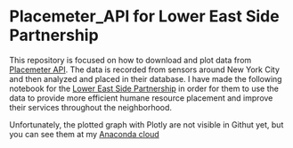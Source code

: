# Placemeter_API for Lower East Side Partnership

This repository is focused on how to download and plot data from [Placemeter API](https://www.placemeter.com). The data is recorded from sensors around New York City and then analyzed and placed in their database. I have made the following notebook for the [Lower East Side Partnership](http://www.lowereastside.org) in order for them to use the data to provide more efficient humane resource placement and improve their services throughout the neighborhood.

Unfortunately, the plotted graph with Plotly are not visible in Githut yet, but you can see them at my [Anaconda cloud](https://anaconda.org/sohrabrs/retrievingdatafromplacemeter/notebook)
